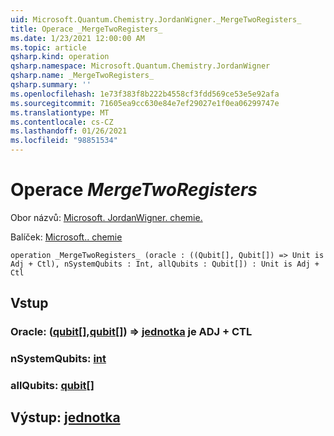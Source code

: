 ```yaml
---
uid: Microsoft.Quantum.Chemistry.JordanWigner._MergeTwoRegisters_
title: Operace _MergeTwoRegisters_
ms.date: 1/23/2021 12:00:00 AM
ms.topic: article
qsharp.kind: operation
qsharp.namespace: Microsoft.Quantum.Chemistry.JordanWigner
qsharp.name: _MergeTwoRegisters_
qsharp.summary: ''
ms.openlocfilehash: 1e73f383f8b222b4558cf3fdd569ce53e5e92afa
ms.sourcegitcommit: 71605ea9cc630e84e7ef29027e1f0ea06299747e
ms.translationtype: MT
ms.contentlocale: cs-CZ
ms.lasthandoff: 01/26/2021
ms.locfileid: "98851534"
---
```

# <a name="_mergetworegisters_-operation"></a>Operace _MergeTwoRegisters_

Obor názvů: [Microsoft. JordanWigner. chemie.](xref:Microsoft.Quantum.Chemistry.JordanWigner)

Balíček: [Microsoft.. chemie](https://nuget.org/packages/Microsoft.Quantum.Chemistry)




```qsharp
operation _MergeTwoRegisters_ (oracle : ((Qubit[], Qubit[]) => Unit is Adj + Ctl), nSystemQubits : Int, allQubits : Qubit[]) : Unit is Adj + Ctl
```


## <a name="input"></a>Vstup

### <a name="oracle--qubitqubit--unit--is-adj--ctl"></a>Oracle: ([qubit](xref:microsoft.quantum.lang-ref.qubit)[],[qubit](xref:microsoft.quantum.lang-ref.qubit)[]) => [jednotka](xref:microsoft.quantum.lang-ref.unit)  je ADJ + CTL




### <a name="nsystemqubits--int"></a>nSystemQubits: [int](xref:microsoft.quantum.lang-ref.int)




### <a name="allqubits--qubit"></a>allQubits: [qubit](xref:microsoft.quantum.lang-ref.qubit)[]





## <a name="output--unit"></a>Výstup: [jednotka](xref:microsoft.quantum.lang-ref.unit)

